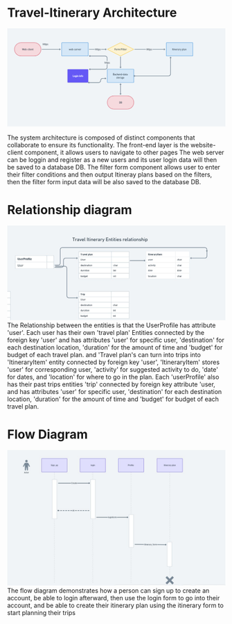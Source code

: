 # Travel-Itinerary Architecture 

![Travel-Itinerary Architecture ](architecture.jpg)

The system architecture is composed of distinct components that collaborate to ensure its functionality. The front-end layer is the website-client component, it allows users to navigate to other pages The web server can be loggin and register as a new users and its user login data will then be saved to a database DB. The filter form component allows user to enter their filter conditions and then output Itineray plans based on the filters, then the filter form input data will be also saved to the database DB. 

# Relationship diagram
![Travel-Itinerary Entities Relationship ](entitiesRelationship.jpg)
The Relationship between the entities is that the UserProfile has attribute 'user'. Each user has their own 'travel plan' Entities connected by the foreign key 'user' and has attributes 'user' for specific user, 'destination' for each destination location, 'duration' for the amount of time and 'budget' for budget of each travel plan. and 'Travel plan's can turn into trips into 'ItineraryItem' entity connected by foreign key 'user', 'ItineraryItem' stores 'user' for corresponding user, 'activity' for suggested activity to do, 'date' for dates, and 'location' for where to go in the plan. Each 'userProfile' also has their past trips entities 'trip' connected by foreign key attribute 'user, and has attributes 'user' for specific user, 'destination' for each destination location, 'duration' for the amount of time and 'budget' for budget of each travel plan.

# Flow Diagram
![Travel-Itinerary Entities Relationship ](flow_diagram.jpg)
The flow diagram demonstrates how a person can sign up to create an account, be able to login afterward, then use the login form to go into their account, and be able to create their itinerary plan using the itinerary form to start planning their trips 
